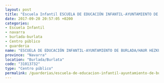 ```yaml
---
layout: post
title: "Escuela Infantil ESCUELA DE EDUCACIÓN INFANTIL-AYUNTAMIENTO DE BURLADA/HAUR HEZKUNTZAKO ESKOLA-BURLATAKO UDALA"
date: 2017-09-20 20:57:05 +0200
categories:
- Escuela Infantil
- navarra
- burlada-burlata
- Centro público
- guarderia
name: "ESCUELA DE EDUCACIÓN INFANTIL-AYUNTAMIENTO DE BURLADA/HAUR HEZKUNTZAKO ESKOLA-BURLATAKO UDALA"
province: "Navarra"
location: "Burlada/Burlata"
code: "31013732"
type: "Centro público"
permalink: /guarderias/escuela-de-educacion-infantil-ayuntamiento-de-burlada-haur-hezkuntzako-eskola-burlatako-udala.html
---
```

